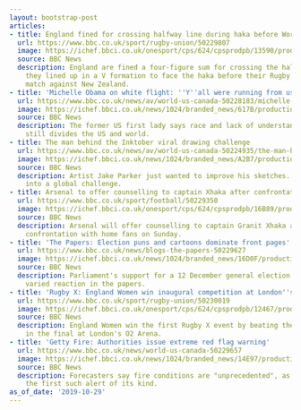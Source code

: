 ```yaml
---
layout: bootstrap-post
articles:
- title: England fined for crossing halfway line during haka before World Cup semi-final
  url: https://www.bbc.co.uk/sport/rugby-union/50229807
  image: https://ichef.bbci.co.uk/onesport/cps/624/cpsprodpb/13590/production/_97584297_breaking_news.png
  source: BBC News
  description: England are fined a four-figure sum for crossing the halfway line as
    they lined up in a V formation to face the haka before their Rugby World Cup semi-final
    match against New Zealand.
- title: 'Michelle Obama on white flight: ''Y''all were running from us'''
  url: https://www.bbc.co.uk/news/av/world-us-canada-50228183/michelle-obama-on-white-flight-y-all-were-running-from-us
  image: https://ichef.bbci.co.uk/news/1024/branded_news/617B/production/_109455942_p07sfq11.jpg
  source: BBC News
  description: The former US first lady says race and lack of understanding of migrants
    still divides the US and world.
- title: The man behind the Inktober viral drawing challenge
  url: https://www.bbc.co.uk/news/av/world-us-canada-50224935/the-man-behind-the-inktober-viral-drawing-challenge
  image: https://ichef.bbci.co.uk/news/1024/branded_news/A2B7/production/_109455614_p07sfl9d.jpg
  source: BBC News
  description: Artist Jake Parker just wanted to improve his sketches. It snowballed
    into a global challenge.
- title: Arsenal to offer counselling to captain Xhaka after confrontation with fans
  url: https://www.bbc.co.uk/sport/football/50229350
  image: https://ichef.bbci.co.uk/onesport/cps/624/cpsprodpb/16B89/production/_109456039_xhaka_reuters2.jpg
  source: BBC News
  description: Arsenal will offer counselling to captain Granit Xhaka after his angry
    confrontation with home fans on Sunday.
- title: 'The Papers: Election puns and cartoons dominate front pages'
  url: https://www.bbc.co.uk/news/blogs-the-papers-50229627
  image: https://ichef.bbci.co.uk/news/1024/branded_news/16D0F/production/_109455439_metro.jpg
  source: BBC News
  description: Parliament's support for a 12 December general election is met with
    varied reaction in the papers.
- title: 'Rugby X: England Women win inaugural competition at London''s O2 Arena'
  url: https://www.bbc.co.uk/sport/rugby-union/50230019
  image: https://ichef.bbci.co.uk/onesport/cps/624/cpsprodpb/12467/production/_109455847_rugbyx.jpg
  source: BBC News
  description: England Women win the first Rugby X event by beating the United States
    in the final at London's O2 Arena.
- title: 'Getty Fire: Authorities issue extreme red flag warning'
  url: https://www.bbc.co.uk/news/world-us-canada-50229657
  image: https://ichef.bbci.co.uk/news/1024/branded_news/14E97/production/_109455658_057617689-1.jpg
  source: BBC News
  description: Forecasters say fire conditions are "unprecedented", as they issue
    the first such alert of its kind.
as_of_date: '2019-10-29'
---
```


